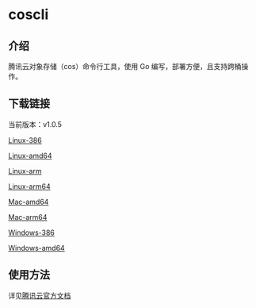 # coscli

## 介绍

腾讯云对象存储（cos）命令行工具，使用 Go 编写，部署方便，且支持跨桶操作。

## 下载链接

当前版本：v1.0.5

[Linux-386](https://github.com/tencentyun/coscli/releases/download/v1.0.5/coscli-v1.0.5-linux-386)

[Linux-amd64](https://github.com/tencentyun/coscli/releases/download/v1.0.5/coscli-v1.0.5-linux-amd64)

[Linux-arm](https://github.com/tencentyun/coscli/releases/download/v1.0.5/coscli-v1.0.5-linux-arm)

[Linux-arm64](https://github.com/tencentyun/coscli/releases/download/v1.0.5/coscli-v1.0.5-linux-arm64)

[Mac-amd64](https://github.com/tencentyun/coscli/releases/download/v1.0.5/coscli-v1.0.5-darwin-amd64)

[Mac-arm64](https://github.com/tencentyun/coscli/releases/download/v1.0.5/coscli-v1.0.5-darwin-arm64)

[Windows-386](https://github.com/tencentyun/coscli/releases/download/v1.0.5/coscli-v1.0.5-windows-386.exe)

[Windows-amd64](https://github.com/tencentyun/coscli/releases/download/v1.0.5/coscli-v1.0.5-windows-amd64.exe)

## 使用方法

详见[腾讯云官方文档](https://cloud.tencent.com/document/product/436/63143)

